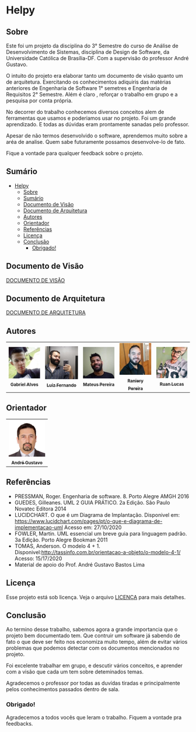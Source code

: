 # Helpy

## Sobre

Este foi um projeto da disciplina do 3° Semestre do curso de Análise de Desenvolvimento de Sistemas, disciplina de Design de Software, da Universidade Católica de Brasília-DF. Com a supervisão do professor André Gustavo.

O intuito do projeto era elaborar tanto um documento de visão quanto um de arquitetura. Exercitando os conhecimentos adiquiris das matérias anteriores de Engenharia de Software 1° semetres e Engenharia de Requisitos 2° Semestre. Além é claro , reforçar o trabalho em grupo e a pesquisa por conta própria.

No decorrer do trabalho conhecemos diversos conceitos alem de ferramentas que usamos e poderiamos usar no projeto. Foi um grande aprendizado. E todas as dúvidas eram prontamente sanadas pelo professor.

Apesar de não termos desenvolvido o software, aprendemos muito sobre a aréa de analise. Quem sabe futuramente possamos desenvolve-lo de fato.

Fique a vontade para qualquer feedback sobre o projeto.

## Sumário

- [Helpy](#helpy)
  - [Sobre](#sobre)
  - [Sumário](#sumário)
  - [Documento de Visão](#documento-de-visão)
  - [Documento de Arquitetura](#documento-de-arquitetura)
  - [Autores](#autores)
  - [Orientador](#orientador)
  - [Referências](#referências)
  - [Licença](#licença)
  - [Conclusão](#conclusão)
    - [Obrigado!](#obrigado)

## Documento de Visão

[DOCUMENTO DE VISÃO](DOCUMENTO-VISAO.md)

## Documento de Arquitetura

[DOCUMENTO DE ARQUITETURA](DOCUMENTO-ARQUITETURA.md)

## Autores

<table>
  <tr>
    <td align="center">
      <a href="https://www.linkedin.com/in/gabriel-alves-de-paulo">
        <img src="img/gabriel.jpeg" width="100px;" alt="Foto do Gabriel"/><br>
        <sub>
          <b>Gabriel Alves</b>
        </sub>
      </a>
    </td>
    <td align="center">
      <a href="https://www.linkedin.com/in/luiz-fernando-pereira-da-costa-57b678207/">
        <img src="img/luis.jpeg" width="100px;" alt="Foto do Luiz"/><br>
        <sub>
          <b>Luiz Fernando</b>
        </sub>
      </a>
    </td>
    <td align="center">
      <a href="https://www.linkedin.com/in/mateus-pereira-de-souza-moreira/">
        <img src="img/mateus.jpeg" width="100px;" alt="Foto do Mateus"/><br>
        <sub>
          <b>Mateus Pereira</b>
        </sub>
      </a>
    </td>
    <td align="center">
      <a href="https://www.linkedin.com/in/raniery-azevedo-628945162/">
        <img src="img/raniery.jpeg" width="100px;" alt="Foto do Raniery"/><br>
        <sub>
          <b>Raniery Pereira</b>
        </sub>
      </a>
    </td>
    <td align="center">
      <a href="https://www.linkedin.com/in/ruan-lucas-soares-do-nascimento-570543206/">
        <img src="img/ruan.jpg" width="100px;" alt="Foto do Ruan"/><br>
        <sub>
          <b>Ruan Lucas</b>
        </sub>
      </a>
    </td>
  </tr>  
</table>

## Orientador

<table>
  <tr>
    <td align="center">
      <a href="https://www.linkedin.com/in/andr%C3%A9-gustavo-bastos-lima-a1b344187/">
        <img src="img/andre-lima.jpeg" width="100px;" alt="Foto Prof. André Gustavo"/><br>
        <sub>
          <b>André Gustavo</b>
        </sub>
      </a>
    </td>
  </tr>  
</table>

## Referências

 - PRESSMAN, Roger. Engenharia de software. 8. Porto Alegre AMGH 2016
 - GUEDES, Gilleanes. UML 2 GUIA PRÁTICO. 2a Edição. São Paulo Novatec Editora 2014 
 - LUCIDCHART. O que é um Diagrama de Implantação. Disponivel em: <https://www.lucidchart.com/pages/pt/o-que-e-diagrama-de-implementacao-uml> Acesso em: 27/10/2020
 - FOWLER, Martin. UML essencial um breve guia para linguagem padrão. 3a Edição. Porto Alegre Bookman 2011
 - TOMAS, Anderson. O modelo 4 + 1. Disponivel:<http://tassinfo.com.br/orientacao-a-objeto/o-modelo-4-1/> Acesso: 15/17/2020
 - Material de apoio do Prof. André Gustavo Bastos Lima

## Licença

Esse projeto está sob licença. Veja o arquivo [LICENÇA](LICENSE.md) para mais detalhes.

## Conclusão

Ao termino desse trabalho, sabemos agora a grande importancia que o projeto bem documentado tem. Que contruir um software já sabendo de fato o que deve ser feito nos economiza muito tempo, além de evitar vários problemas que podemos detectar com os documentos mencionados no projeto.

Foi excelente trabalhar em grupo, e descutir vários conceitos, e aprender com a visão que cada um tem sobre deteminados temas. 

Agradecemos o professor por todas as duvídas tiradas e principalmente pelos conhecimentos passados dentro de sala.

### Obrigado!

Agradecemos a todos vocês que leram o trabalho. Fiquem a vontade pra feedbacks.